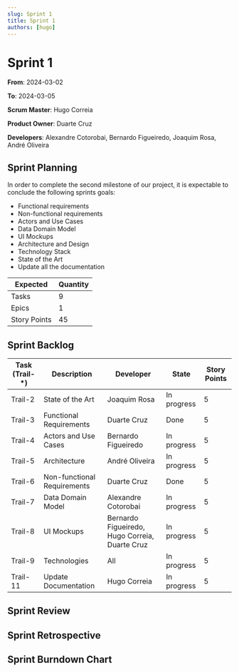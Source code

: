 ```yaml
---
slug: Sprint 1
title: Sprint 1
authors: [hugo]
---
```


# Sprint 1

**From**: 2024-03-02

**To**: 2024-03-05

**Scrum Master**: Hugo Correia

**Product Owner**: Duarte Cruz

**Developers**: Alexandre Cotorobai, Bernardo Figueiredo, Joaquim Rosa, André Oliveira

## Sprint Planning

In order to complete the second milestone of our project, it is expectable to conclude the following sprints goals:

- Functional requirements
- Non-functional requirements
- Actors and Use Cases
- Data Domain Model
- UI Mockups
- Architecture and Design
- Technology Stack
- State of the Art
- Update all the documentation

| Expected     | Quantity |
| ------------ | -------- |
| Tasks        | 9        |
| Epics        | 1        |
| Story Points | 45       |

## Sprint Backlog

| Task (Trail-\*) | Description                 | Developer                                      | State       | Story Points |
| --------------- | --------------------------- | ---------------------------------------------- | ----------- | ------------ |
| Trail-2         | State of the Art            | Joaquim Rosa                                   | In progress | 5            |
| Trail-3         | Functional Requirements     | Duarte Cruz                                    | Done        | 5            |
| Trail-4         | Actors and Use Cases        | Bernardo Figueiredo                            | In progress | 5            |
| Trail-5         | Architecture                | André Oliveira                                 | In progress | 5            |
| Trail-6         | Non-functional Requirements | Duarte Cruz                                    | Done        | 5            |
| Trail-7         | Data Domain Model           | Alexandre Cotorobai                            | In progress | 5            |
| Trail-8         | UI Mockups                  | Bernardo Figueiredo, Hugo Correia, Duarte Cruz | In progress | 5            |
| Trail-9         | Technologies                | All                                            | In progress | 5            |
| Trail-11        | Update Documentation        | Hugo Correia                                   | In progress | 5            |

## Sprint Review

## Sprint Retrospective

## Sprint Burndown Chart
